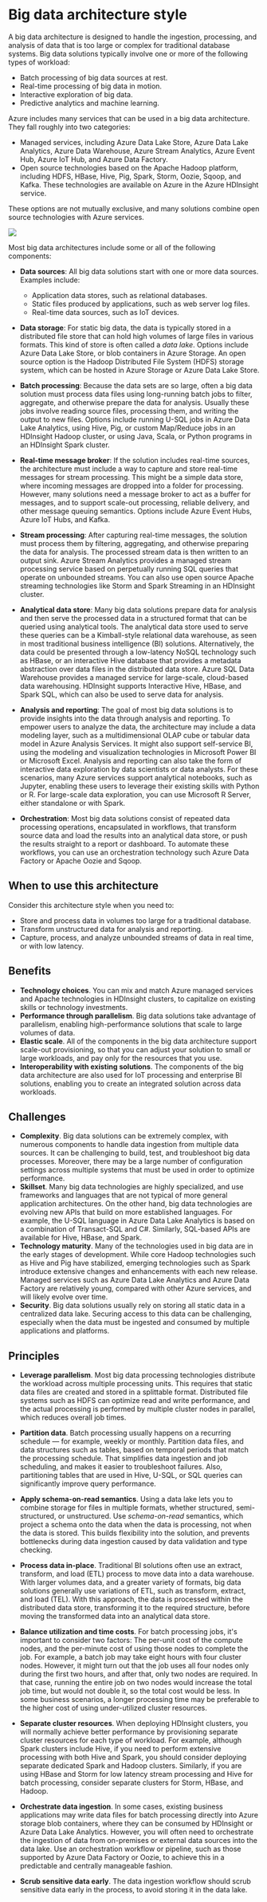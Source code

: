 # Big data architecture style

A big data architecture is designed to handle the ingestion, processing, and analysis of data that is too large or complex for traditional database systems. Big data solutions typically involve one or more of the following types of workload:

- Batch processing of big data sources at rest.
- Real-time processing of big data in motion.
- Interactive exploration of big data.
- Predictive analytics and machine learning.

Azure includes many services that can be used in a big data architecture. They fall roughly into two categories:

- Managed services, including Azure Data Lake Store, Azure Data Lake Analytics, Azure Data Warehouse, Azure Stream Analytics, Azure Event Hub, Azure IoT Hub, and Azure Data Factory.
- Open source technologies based on the Apache Hadoop platform, including HDFS, HBase, Hive, Pig, Spark, Storm, Oozie, Sqoop, and Kafka. These technologies are available on Azure in the Azure HDInsight service.

These options are not mutually exclusive, and many solutions combine open source technologies with Azure services.

![](./images/big-data-logical.png)

Most big data architectures include some or all of the following components:

- **Data sources**: All big data solutions start with one or more data sources. Examples include:

    - Application data stores, such as relational databases.
    - Static files produced by applications, such as web server log files.
    - Real-time data sources, such as IoT devices.

- **Data storage**: For static big data, the data is typically stored in a distributed file store that can hold high volumes of large files in various formats. This kind of store is often called a *data lake*. Options include Azure Data Lake Store, or blob containers in Azure Storage. An open source option is the Hadoop Distributed File System (HDFS) storage system, which can be hosted in Azure Storage or Azure Data Lake Store.

- **Batch processing**: Because the data sets are so large, often a big data solution must process data files using long-running batch jobs to filter, aggregate, and otherwise prepare the data for analysis. Usually these jobs involve reading source files, processing them, and writing the output to new files. Options include running U-SQL jobs in Azure Data Lake Analytics, using Hive, Pig, or custom Map/Reduce jobs in an HDInsight Hadoop cluster, or using Java, Scala, or Python programs in an HDInsight Spark cluster.

- **Real-time message broker**: If the solution includes real-time sources, the architecture must include a way to capture and store real-time messages for stream processing. This might be a simple data store, where incoming messages are dropped into a folder for processing. However, many solutions need a message broker to act as a buffer for messages, and to support scale-out processing, reliable delivery, and other message queuing semantics. Options include Azure Event Hubs, Azure IoT Hubs, and Kafka.

- **Stream processing**: After capturing real-time messages, the solution must process them by filtering, aggregating, and otherwise preparing the data for analysis. The processed stream data is then written to an output sink. Azure Stream Analytics provides a managed stream processing service based on perpetually running SQL queries that operate on unbounded streams. You can also use open source Apache streaming technologies like Storm and Spark Streaming in an HDInsight cluster.

- **Analytical data store**: Many big data solutions prepare data for analysis and then serve the processed data in a structured format that can be queried using analytical tools. The analytical data store used to serve these queries can be a Kimball-style relational data warehouse, as seen in most traditional business intelligence (BI) solutions. Alternatively, the data could be presented through a low-latency NoSQL technology such as HBase, or an interactive Hive database that provides a metadata abstraction over data files in the distributed data store. Azure SQL Data Warehouse provides a managed service for large-scale, cloud-based data warehousing. HDInsight supports Interactive Hive, HBase, and Spark SQL, which can also be used to serve data for analysis.

- **Analysis and reporting**: The goal of most big data solutions is to provide insights into the data through analysis and reporting. To empower users to analyze the data, the architecture may include a data modeling layer, such as a multidimensional OLAP cube or tabular data model in Azure Analysis Services. It might also support self-service BI, using the modeling and visualization technologies in Microsoft Power BI or Microsoft Excel. Analysis and reporting can also take the form of interactive data exploration by data scientists or data analysts. For these scenarios, many Azure services support analytical notebooks, such as Jupyter, enabling these users to leverage their existing skills with Python or R. For large-scale data exploration, you can use Microsoft R Server, either standalone or with Spark.

- **Orchestration**: Most big data solutions consist of repeated data processing operations, encapsulated in workflows, that transform source data and load the results into an analytical data store, or push the results straight to a report or dashboard. To automate these workflows, you can use an orchestration technology such Azure Data Factory or Apache Oozie and Sqoop.

## When to use this architecture

Consider this architecture style when you need to:

- Store and process data in volumes too large for a traditional database.
- Transform unstructured data for analysis and reporting.
- Capture, process, and analyze unbounded streams of data in real time, or with low latency.

## Benefits

- **Technology choices**. You can mix and match Azure managed services and Apache technologies in HDInsight clusters, to capitalize on existing skills or technology investments.
- **Performance through parallelism**. Big data solutions take advantage of parallelism, enabling high-performance solutions that scale to large volumes of data.
- **Elastic scale**. All of the components in the big data architecture support scale-out provisioning, so that you can adjust your solution to small or large workloads, and pay only for the resources that you use.
- **Interoperability with existing solutions**. The components of the big data architecture are also used for IoT processing and enterprise BI solutions, enabling you to create an integrated solution across data workloads.

## Challenges

- **Complexity**. Big data solutions can be extremely complex, with numerous components to handle data ingestion from multiple data sources. It can be challenging to build, test, and troubleshoot big data processes. Moreover, there may be a large number of configuration settings across multiple systems that must be used in order to optimize performance.
- **Skillset**. Many big data technologies are highly specialized, and use frameworks and languages that are not typical of more general application architectures. On the other hand, big data technologies are evolving new APIs that build on more established languages. For example, the U-SQL language in Azure Data Lake Analytics is based on a combination of Transact-SQL and C#. Similarly, SQL-based APIs are available for Hive, HBase, and Spark.
- **Technology maturity**. Many of the technologies used in big data are in the early stages of development. While core Hadoop technologies such as Hive and Pig have stabilized, emerging technologies such as Spark introduce extensive changes and enhancements with each new release. Managed services such as Azure Data Lake Analytics and Azure Data Factory are relatively young, compared with other Azure services, and will likely evolve over time.
- **Security**. Big data solutions usually rely on storing all static data in a centralized data lake. Securing access to this data can be challenging, especially when the data must be ingested and consumed by multiple applications and platforms.

## Principles

- **Leverage parallelism**. Most big data processing technologies distribute the workload across multiple processing units. This requires that static data files are created and stored in a splittable format. Distributed file systems such as HDFS can optimize read and write performance, and the actual processing is performed by multiple cluster nodes in parallel, which reduces overall job times.

- **Partition data**. Batch processing usually happens on a recurring schedule &mdash; for example, weekly or monthly. Partition data files, and data structures such as tables, based on temporal periods that match the processing schedule. That simplifies data ingestion and job scheduling, and makes it easier to troubleshoot failures. Also, partitioning tables that are used in Hive, U-SQL, or SQL queries can significantly improve query performance.

- **Apply schema-on-read semantics**. Using a data lake lets you to combine storage for files in multiple formats, whether structured, semi-structured, or unstructured. Use *schema-on-read* semantics, which project a schema onto the data when the data is processing, not when the data is stored. This builds flexibility into the solution, and prevents bottlenecks during data ingestion caused by data validation and type checking.

- **Process data in-place**. Traditional BI solutions often use an extract, transform, and load (ETL) process to move data into a data warehouse. With larger volumes data, and a greater variety of formats, big data solutions generally use variations of ETL, such as transform, extract, and load (TEL). With this approach, the data is processed within the distributed data store, transforming it to the required structure, before moving the transformed data into an analytical data store.

- **Balance utilization and time costs**. For batch processing jobs, it's important to consider two factors: The per-unit cost of the compute nodes, and the per-minute cost of using those nodes to complete the job. For example, a batch job may take eight hours with four cluster nodes. However, it might turn out that the job uses all four nodes only during the first two hours, and after that, only two nodes are required. In that case, running the entire job on two nodes would increase the total job time, but would not double it, so the total cost would be less. In some business scenarios, a longer processing time may be preferable to the higher cost of using under-utilized cluster resources.

- **Separate cluster resources**. When deploying HDInsight clusters, you will normally achieve better performance by provisioning separate cluster resources for each type of workload. For example, although Spark clusters include Hive, if you need to perform extensive processing with both Hive and Spark, you should consider deploying separate dedicated Spark and Hadoop clusters. Similarly, if you are using HBase and Storm for low latency stream processing and Hive for batch processing, consider separate clusters for Storm, HBase, and Hadoop.

- **Orchestrate data ingestion**. In some cases, existing business applications may write data files for batch processing directly into Azure storage blob containers, where they can be consumed by HDInsight or Azure Data Lake Analytics. However, you will often need to orchestrate the ingestion of data from on-premises or external data sources into the data lake. Use an orchestration workflow or pipeline, such as those supported by Azure Data Factory or Oozie, to achieve this in a predictable and centrally manageable fashion.

- **Scrub sensitive data early**. The data ingestion workflow should scrub sensitive data early in the process, to avoid storing it in the data lake.
